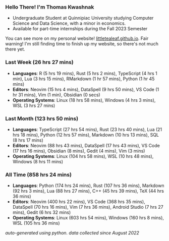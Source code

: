 
### Hello There! I'm Thomas Kwashnak

- Undergraduate Student at Quinnipiac University studying Computer Science and Data Science, with a minor in economics.
- Available for part-time internships during the Fall 2023 Semester

You can see more on my personal website! [littletealeaf.github.io](https://littletealeaf.github.io). Fair warning! I'm still finding time to finish up my website, so there's not much there yet.

### Last Week (26 hrs 27 mins)
- **Languages**: R (5 hrs 19 mins), Rust (5 hrs 2 mins), TypeScript (4 hrs 1 min), Lua (3 hrs 15 mins), RMarkdown (1 hr 57 mins), Python (1 hr 45 mins)
- **Editors**: Neovim (15 hrs 4 mins), DataSpell (9 hrs 50 mins), VS Code (1 hr 31 mins), Vim (1 min), Obsidian (0 secs)
- **Operating Systems**: Linux (18 hrs 58 mins), Windows (4 hrs 3 mins), WSL (3 hrs 27 mins)
    
### Last Month (123 hrs 50 mins)
- **Languages**: TypeScript (27 hrs 54 mins), Rust (23 hrs 40 mins), Lua (21 hrs 18 mins), Python (12 hrs 57 mins), Markdown (10 hrs 13 mins), SQL (8 hrs 17 mins)
- **Editors**: Neovim (88 hrs 43 mins), DataSpell (17 hrs 43 mins), VS Code (17 hrs 16 mins), Obsidian (8 mins), Gedit (4 mins), Vim (3 mins)
- **Operating Systems**: Linux (104 hrs 58 mins), WSL (10 hrs 48 mins), Windows (8 hrs 11 mins)
    
### All Time (858 hrs 24 mins)
- **Languages**: Python (174 hrs 24 mins), Rust (107 hrs 36 mins), Markdown (92 hrs 3 mins), Lua (88 hrs 27 mins), C++ (45 hrs 39 mins), TeX (44 hrs 36 mins)
- **Editors**: Neovim (400 hrs 22 mins), VS Code (368 hrs 35 mins), DataSpell (70 hrs 16 mins), Vim (7 hrs 36 mins), Android Studio (7 hrs 27 mins), Gedit (6 hrs 32 mins)
- **Operating Systems**: Linux (603 hrs 54 mins), Windows (160 hrs 8 mins), WSL (105 hrs 36 mins)
    

*auto-generated using python. data collected since August 2022*
